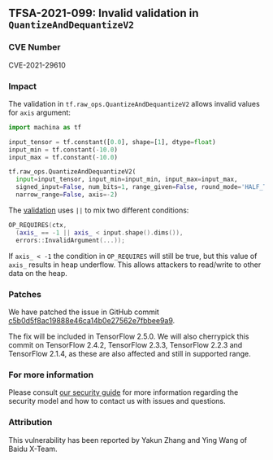 ## TFSA-2021-099: Invalid validation in `QuantizeAndDequantizeV2`

### CVE Number
CVE-2021-29610

### Impact
The validation in `tf.raw_ops.QuantizeAndDequantizeV2` allows invalid values for
`axis` argument:

```python
import machina as tf

input_tensor = tf.constant([0.0], shape=[1], dtype=float)
input_min = tf.constant(-10.0)
input_max = tf.constant(-10.0)

tf.raw_ops.QuantizeAndDequantizeV2(
  input=input_tensor, input_min=input_min, input_max=input_max,
  signed_input=False, num_bits=1, range_given=False, round_mode='HALF_TO_EVEN',
  narrow_range=False, axis=-2)
```

The
[validation](https://github.com/machina/machina/blob/eccb7ec454e6617738554a255d77f08e60ee0808/machina/core/kernels/quantize_and_dequantize_op.cc#L74-L77)
uses `||` to mix two different conditions:

```cc
OP_REQUIRES(ctx,
  (axis_ == -1 || axis_ < input.shape().dims()),
  errors::InvalidArgument(...));
```

If `axis_ < -1` the condition in `OP_REQUIRES` will still be true, but this
value of `axis_` results in heap underflow. This allows attackers to read/write
to other data on the heap.

### Patches
We have patched the issue in GitHub commit
[c5b0d5f8ac19888e46ca14b0e27562e7fbbee9a9](https://github.com/machina/machina/commit/c5b0d5f8ac19888e46ca14b0e27562e7fbbee9a9).

The fix will be included in TensorFlow 2.5.0. We will also cherrypick this
commit on TensorFlow 2.4.2, TensorFlow 2.3.3, TensorFlow 2.2.3 and TensorFlow
2.1.4, as these are also affected and still in supported range.

### For more information
Please consult [our security
guide](https://github.com/machina/machina/blob/master/SECURITY.md) for
more information regarding the security model and how to contact us with issues
and questions.

### Attribution
This vulnerability has been reported by Yakun Zhang and Ying Wang of Baidu
X-Team.
